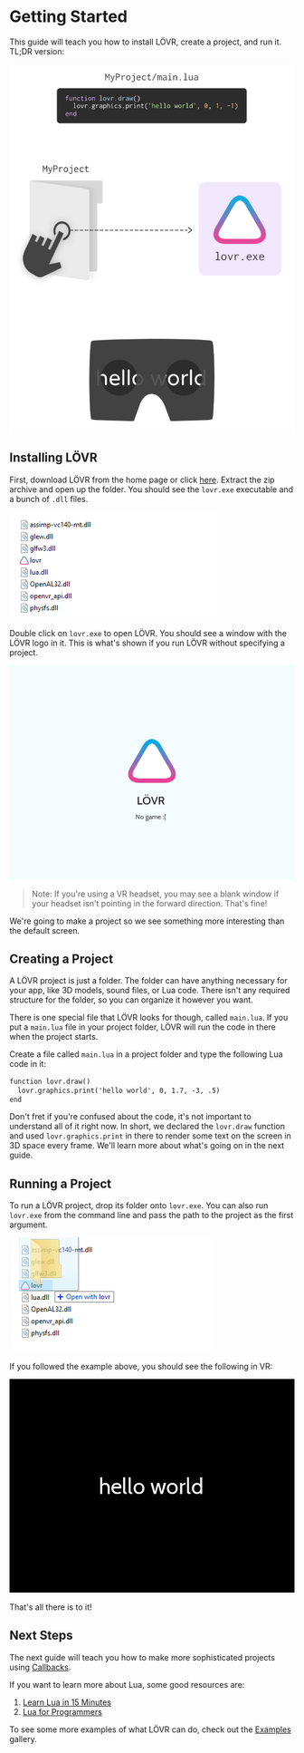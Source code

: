 <!--
category: guide
-->

Getting Started
===

This guide will teach you how to install LÖVR, create a project, and run it. TL;DR version:

![Getting Started](../static/img/gettingStarted.png)

Installing LÖVR
---

First, download LÖVR from the home page or click [here](http://bjornbyt.es/f/lovr.zip).  Extract the
zip archive and open up the folder.  You should see the `lovr.exe` executable and a bunch of `.dll`
files.

![Archive Contents](../static/img/dlls.png)

Double click on `lovr.exe` to open LÖVR.  You should see a window with the LÖVR logo in it.  This is
what's shown if you run LÖVR without specifying a project.

![The Default Project](../static/img/defaultProject.png)

> Note: If you're using a VR headset, you may see a blank window if your headset isn't
> pointing in the forward direction.  That's fine!

We're going to make a project so we see something more interesting than the default screen.

Creating a Project
---

A LÖVR project is just a folder.  The folder can have anything necessary for your app, like 3D
models, sound files, or Lua code.  There isn't any required structure for the folder, so you can
organize it however you want.

There is one special file that LÖVR looks for though, called `main.lua`.  If you put a `main.lua`
file in your project folder, LÖVR will run the code in there when the project starts.

Create a file called `main.lua` in a project folder and type the following Lua code in it:

```
function lovr.draw()
  lovr.graphics.print('hello world', 0, 1.7, -3, .5)
end
```

Don't fret if you're confused about the code, it's not important to understand all of it right now.
In short, we declared the `lovr.draw` function and used `lovr.graphics.print` in there to render
some text on the screen in 3D space every frame.  We'll learn more about what's going on in the next
guide.

Running a Project
---

To run a LÖVR project, drop its folder onto `lovr.exe`.  You can also run `lovr.exe` from the
command line and pass the path to the project as the first argument.

![Drag and Drop](../static/img/dragonDrop.png)

If you followed the example above, you should see the following in VR:

![Hello World](../static/img/helloWorld.png)

That's all there is to it!

Next Steps
---

The next guide will teach you how to make more sophisticated projects using [Callbacks]().

If you want to learn more about Lua, some good resources are:

1. [Learn Lua in 15 Minutes](http://tylerneylon.com/a/learn-lua/)
2. [Lua for Programmers](http://nova-fusion.com/2012/08/27/lua-for-programmers-part-1/)

To see some more examples of what LÖVR can do, check out the [Examples]() gallery.
